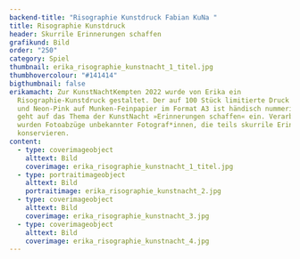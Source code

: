 ```yaml
---
backend-title: "Risographie Kunstdruck Fabian KuNa "
title: Risographie Kunstdruck
header: Skurrile Erinnerungen schaffen
grafikund: Bild
order: "250"
category: Spiel
thumbnail: erika_risographie_kunstnacht_1_titel.jpg
thumbhovercolour: "#141414"
bigthumbnail: false
erikamacht: Zur KunstNachtKempten 2022 wurde von Erika ein
  Risographie-Kunstdruck gestaltet. Der auf 100 Stück limitierte Druck in Gold
  und Neon-Pink auf Munken-Feinpapier im Format A3 ist händisch nummeriert und
  geht auf das Thema der KunstNacht »Erinnerungen schaffen« ein. Verarbeitet
  wurden Fotoabzüge unbekannter Fotograf*innen, die teils skurrile Erinnerungen
  konservieren.
content:
  - type: coverimageobject
    alttext: Bild
    coverimage: erika_risographie_kunstnacht_1_titel.jpg
  - type: portraitimageobject
    alttext: Bild
    portraitimage: erika_risographie_kunstnacht_2.jpg
  - type: coverimageobject
    alttext: Bild
    coverimage: erika_risographie_kunstnacht_3.jpg
  - type: coverimageobject
    alttext: Bild
    coverimage: erika_risographie_kunstnacht_4.jpg
---
```

